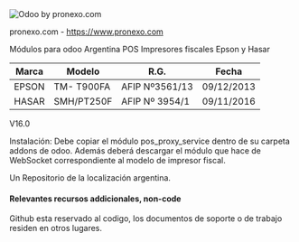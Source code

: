 
<img alt="Odoo by pronexo.com" src="https://i.postimg.cc/5NMNVbTB/Pro-Nexo-Logo2021-2-git.png" />

pronexo.com - https://www.pronexo.com

Módulos para odoo Argentina POS Impresores fiscales Epson y Hasar 

|Marca|Modelo|R.G.|Fecha|
|-----|------|----|-----|
|EPSON|TM- T900FA|AFIP Nº3561/13|09/12/2013|
|HASAR|SMH/PT250F|AFIP Nº 3954/1|09/11/2016|


V16.0

Instalación: Debe copiar el módulo pos_proxy_service dentro de su carpeta addons de odoo. 
Además deberá descargar el módulo que hace de WebSocket correspondiente al modelo de impresor fiscal. 

Un Repositorio de la localización argentina.

#### Relevantes recursos addicionales, non-code
Github esta reservado al codigo, los documentos de soporte o de trabajo residen en otros lugares.

